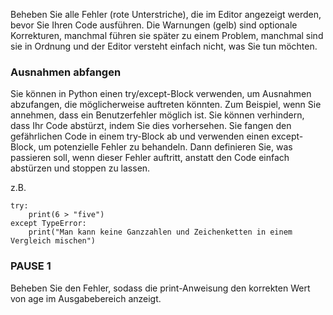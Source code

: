 Beheben Sie alle Fehler (rote Unterstriche), die im Editor angezeigt werden, bevor Sie Ihren Code ausführen. Die Warnungen (gelb) sind optionale Korrekturen, manchmal führen sie später zu einem Problem, manchmal sind sie in Ordnung und der Editor versteht einfach nicht, was Sie tun möchten.

### Ausnahmen abfangen
Sie können in Python einen try/except-Block verwenden, um Ausnahmen abzufangen, die möglicherweise auftreten könnten. Zum Beispiel, wenn Sie annehmen, dass ein Benutzerfehler möglich ist. Sie können verhindern, dass Ihr Code abstürzt, indem Sie dies vorhersehen. Sie fangen den gefährlichen Code in einem try-Block ab und verwenden einen except-Block, um potenzielle Fehler zu behandeln. Dann definieren Sie, was passieren soll, wenn dieser Fehler auftritt, anstatt den Code einfach abstürzen und stoppen zu lassen.

z.B.

```
try:
    print(6 > "five")
except TypeError:
    print("Man kann keine Ganzzahlen und Zeichenketten in einem Vergleich mischen")
```

### PAUSE 1 
Beheben Sie den Fehler, sodass die print-Anweisung den korrekten Wert von age im Ausgabebereich anzeigt.